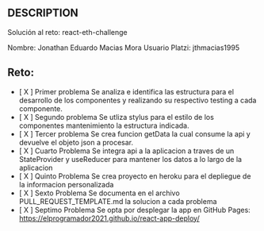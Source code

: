 ## DESCRIPTION

Solución al reto: react-eth-challenge

Nombre: Jonathan Eduardo Macias Mora
Usuario Platzi: jthmacias1995

## Reto:

- [ X ] Primer problema
  Se analiza e identifica las estructura para el desarrollo de los componentes y realizando su respectivo testing a cada componente.
- [ X ] Segundo problema
  Se utliza stylus para el estilo de los componentes mantenimiento la estructura indicada.
- [ X ] Tercer problema
  Se crea funcion getData la cual consume la api y devuelve el objeto json a procesar.
- [ X ] Cuarto Problema
  Se integra api a la aplicacion a traves de un StateProvider y useReducer para mantener los datos a lo largo de la aplicacion
- [ X ] Quinto Problema
  Se crea proyecto en heroku para el depliegue de la informacion personalizada
- [ X ] Sexto Problema
  Se documenta en el archivo PULL_REQUEST_TEMPLATE.md la solucion a cada problema
- [ X ] Septimo Problema
  Se opta por desplegar la app en GitHub Pages: https://elprogramador2021.github.io/react-app-deploy/
